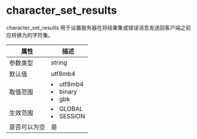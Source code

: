 # character_set_results

character_set_results 用于设置服务器在将结果集或错误消息发送回客户端之前应转换为的字符集。

| **属性** |                                                                       **描述**                                                                        |
|--------|-----------------------------------------------------------------------------------------------------------------------------------------------------|
| 参数类型   | string                                                           |
| 默认值    | utf8mb4                                                          |
| 取值范围   | <li> utf8mb4   <li> binary   <li> gbk    |
| 生效范围   | <li> GLOBAL   <li> SESSION                                             |
| 是否可以为空 | 是                                                                |
